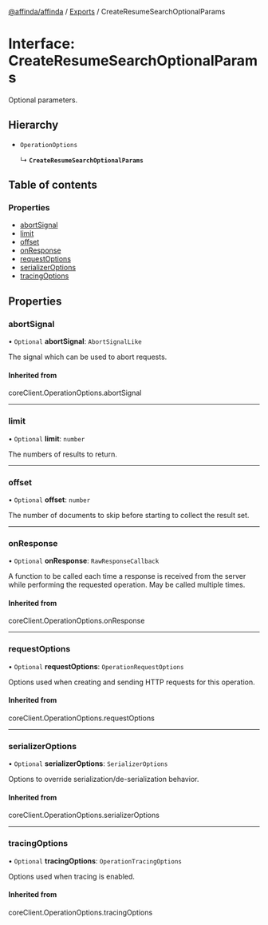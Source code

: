 [@affinda/affinda](../README.md) / [Exports](../modules.md) / CreateResumeSearchOptionalParams

# Interface: CreateResumeSearchOptionalParams

Optional parameters.

## Hierarchy

- `OperationOptions`

  ↳ **`CreateResumeSearchOptionalParams`**

## Table of contents

### Properties

- [abortSignal](CreateResumeSearchOptionalParams.md#abortsignal)
- [limit](CreateResumeSearchOptionalParams.md#limit)
- [offset](CreateResumeSearchOptionalParams.md#offset)
- [onResponse](CreateResumeSearchOptionalParams.md#onresponse)
- [requestOptions](CreateResumeSearchOptionalParams.md#requestoptions)
- [serializerOptions](CreateResumeSearchOptionalParams.md#serializeroptions)
- [tracingOptions](CreateResumeSearchOptionalParams.md#tracingoptions)

## Properties

### abortSignal

• `Optional` **abortSignal**: `AbortSignalLike`

The signal which can be used to abort requests.

#### Inherited from

coreClient.OperationOptions.abortSignal

___

### limit

• `Optional` **limit**: `number`

The numbers of results to return.

___

### offset

• `Optional` **offset**: `number`

The number of documents to skip before starting to collect the result set.

___

### onResponse

• `Optional` **onResponse**: `RawResponseCallback`

A function to be called each time a response is received from the server
while performing the requested operation.
May be called multiple times.

#### Inherited from

coreClient.OperationOptions.onResponse

___

### requestOptions

• `Optional` **requestOptions**: `OperationRequestOptions`

Options used when creating and sending HTTP requests for this operation.

#### Inherited from

coreClient.OperationOptions.requestOptions

___

### serializerOptions

• `Optional` **serializerOptions**: `SerializerOptions`

Options to override serialization/de-serialization behavior.

#### Inherited from

coreClient.OperationOptions.serializerOptions

___

### tracingOptions

• `Optional` **tracingOptions**: `OperationTracingOptions`

Options used when tracing is enabled.

#### Inherited from

coreClient.OperationOptions.tracingOptions
